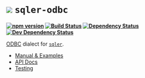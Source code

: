 <b class="jsdocp-remove-me">

# ![](https://raw.githubusercontent.com/ugate/sqler/master/jsdocp/static/favicon-32x32.png) `sqler-odbc`

[![npm version](https://badgen.net/npm/v/sqler-odbc?color=orange&icon=npm)](https://www.npmjs.com/package/sqler-odbc)
[![Build Status](https://badgen.net/travis/ugate/sqler-odbc?icon=travis)](https://travis-ci.com/ugate/sqler-odbc)
[![Dependency Status](https://badgen.net/david/dep/ugate/sqler-odbc)](https://david-dm.org/ugate/sqler-odbc)
[![Dev Dependency Status](https://badgen.net/david/dev/ugate/sqler-odbc)](https://david-dm.org/ugate/sqler-odbc?type=dev)

</b>

[ODBC](https://oracle.github.io/node-odbc) dialect for [`sqler`](https://github.com/ugate/sqler).

- [Manual &amp; Examples](https://ugate.github.io/sqler-oracle/tutorial-1-manual.html)
- [API Docs](https://ugate.github.io/sqler-oracle/module.exports.html)
- [Testing](https://ugate.github.io/sqler-oracle/tutorial-8-testing.html)
